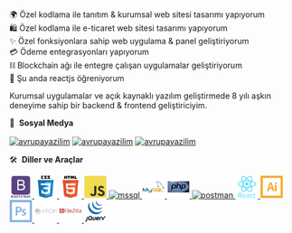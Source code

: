 🌍 Özel kodlama ile tanıtım & kurumsal web sitesi tasarımı yapıyorum<br>
🛍️ Özel kodlama ile e-ticaret web sitesi tasarımı yapıyorum<br>
✨ Özel fonksiyonlara sahip web uygulama & panel geliştiriyorum<br>
💳 Ödeme entegrasyonları yapıyorum<br>
⛓️ Blockchain ağı ile entegre çalışan uygulamalar geliştiriyorum<br>
🌱 Şu anda reactjs öğreniyorum<br>

Kurumsal uygulamalar ve açık kaynaklı yazılım geliştirmede 8 yılı aşkın deneyime sahip bir backend & frontend geliştiriciyim.

🔗 &nbsp;**Sosyal Medya**
<p align="left">
<a href="https://twitter.com/avrupayazilim" target="_blank"><img align="center" src="https://raw.githubusercontent.com/rahuldkjain/github-profile-readme-generator/master/src/images/icons/Social/twitter.svg" alt="avrupayazilim" height="30" width="40" /></a>
<a href="https://www.linkedin.com/company/avrupayazilim" target="_blank"><img align="center" src="https://raw.githubusercontent.com/rahuldkjain/github-profile-readme-generator/master/src/images/icons/Social/linked-in-alt.svg" alt="avrupayazilim" height="30" width="40" /></a>
<a href="https://instagram.com/avrupayazilim" target="_blank"><img align="center" src="https://raw.githubusercontent.com/rahuldkjain/github-profile-readme-generator/master/src/images/icons/Social/instagram.svg" alt="avrupayazilim" height="30" width="40" /></a>

  🛠️ &nbsp;**Diller ve Araçlar**
  <p align="left"><a href="https://getbootstrap.com" target="_blank"> <img src="https://raw.githubusercontent.com/devicons/devicon/master/icons/bootstrap/bootstrap-plain-wordmark.svg" alt="bootstrap" width="40" height="40"/> </a><a href="https://www.w3schools.com/css/" target="_blank"> <img src="https://raw.githubusercontent.com/devicons/devicon/master/icons/css3/css3-original-wordmark.svg" alt="css3" width="40" height="40"/> </a><a href="https://www.w3.org/html/" target="_blank"> <img src="https://raw.githubusercontent.com/devicons/devicon/master/icons/html5/html5-original-wordmark.svg" alt="html5" width="40" height="40"/> </a><a href="https://developer.mozilla.org/en-US/docs/Web/JavaScript" target="_blank"> <img src="https://raw.githubusercontent.com/devicons/devicon/master/icons/javascript/javascript-original.svg" alt="javascript" width="40" height="40"/> </a><a href="https://www.microsoft.com/en-us/sql-server" target="_blank"> <img src="https://www.svgrepo.com/show/303229/microsoft-sql-server-logo.svg" alt="mssql" width="40" height="40"/> </a><a href="https://www.mysql.com/" target="_blank"> <img src="https://raw.githubusercontent.com/devicons/devicon/master/icons/mysql/mysql-original-wordmark.svg" alt="mysql" width="40" height="40"/> </a><a href="https://www.php.net" target="_blank"> <img src="https://raw.githubusercontent.com/devicons/devicon/master/icons/php/php-original.svg" alt="php" width="40" height="40"/> </a><a href="https://postman.com" target="_blank"> <img src="https://www.vectorlogo.zone/logos/getpostman/getpostman-icon.svg" alt="postman" width="40" height="40"/> </a><a href="https://reactjs.org/" target="_blank"> <img src="https://raw.githubusercontent.com/devicons/devicon/master/icons/react/react-original-wordmark.svg" alt="react" width="40" height="40"/> </a><a href="https://www.adobe.com/tr/products/illustrator.html" target="_blank"> <img src="https://github.com/devicons/devicon/blob/master/icons/illustrator/illustrator-line.svg" alt="illustrator" width="40" height="40"/> </a><a href="https://www.adobe.com/tr/products/photoshop.html" target="_blank"> <img src="https://raw.githubusercontent.com/devicons/devicon/2ae2a900d2f041da66e950e4d48052658d850630/icons/photoshop/photoshop-line.svg" alt="photoshop" width="40" height="40"/> </a><a href="https://atom.io/" target="_blank"> <img src="https://github.com/devicons/devicon/blob/master/icons/atom/atom-original-wordmark.svg" alt="atom" width="40" height="40"/> </a><a href="https://filezilla-project.org/" target="_blank"> <img src="https://github.com/devicons/devicon/blob/master/icons/filezilla/filezilla-plain-wordmark.svg" alt="filezilla" width="40" height="40"/> </a><a href="https://jquery.com/" target="_blank"> <img src="https://raw.githubusercontent.com/devicons/devicon/2ae2a900d2f041da66e950e4d48052658d850630/icons/jquery/jquery-original-wordmark.svg" alt="jquery" width="40" height="40"/> </a></p>


